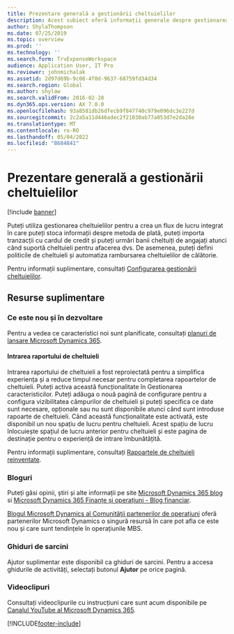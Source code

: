 ```yaml
---
title: Prezentare generală a gestionării cheltuielilor
description: Acest subiect oferă informații generale despre gestionarea cheltuielilor și linkuri către resurse suplimentare. Puteți utiliza gestionarea cheltuielilor pentru a crea un flux de lucru integrat în care puteți stoca informații despre metoda de plată, puteți importa tranzacții cu cardul de credit și puteți urmări banii cheltuiți de angajați atunci când suportă cheltuieli pentru afacerea dvs.
author: ShylaThompson
ms.date: 07/25/2019
ms.topic: overview
ms.prod: ''
ms.technology: ''
ms.search.form: TrvExpenseWorkspace
audience: Application User, IT Pro
ms.reviewer: johnmichalak
ms.assetid: 2d97d69b-9c08-4f0d-9637-68759fd34d34
ms.search.region: Global
ms.author: shylaw
ms.search.validFrom: 2016-02-28
ms.dyn365.ops.version: AX 7.0.0
ms.openlocfilehash: 93a8581db26dfecb9f847740c979e096dc3e227d
ms.sourcegitcommit: 2c2a5a11d446adec2f21030ab77a053d7e2da28e
ms.translationtype: MT
ms.contentlocale: ro-RO
ms.lasthandoff: 05/04/2022
ms.locfileid: "8684841"
---
```

# <a name="expense-management-overview"></a>Prezentare generală a gestionării cheltuielilor

[!include [banner](../includes/banner.md)]

Puteți utiliza gestionarea cheltuielilor pentru a crea un flux de lucru integrat în care puteți stoca informații despre metoda de plată, puteți importa tranzacții cu cardul de credit și puteți urmări banii cheltuiți de angajați atunci când suportă cheltuieli pentru afacerea dvs. De asemenea, puteți defini politicile de cheltuieli și automatiza rambursarea cheltuielilor de călătorie.

Pentru informații suplimentare, consultați [Configurarea gestionării cheltuielilor](plan-expense-management.md).

## <a name="additional-resources"></a>Resurse suplimentare

### <a name="whats-new-and-in-development"></a>Ce este nou și în dezvoltare

Pentru a vedea ce caracteristici noi sunt planificate, consultați [planuri de lansare Microsoft Dynamics 365](/dynamics365/release-plans/).

#### <a name="expense-report-entry"></a>Intrarea raportului de cheltuieli

Intrarea raportului de cheltuieli a fost reproiectată pentru a simplifica experiența și a reduce timpul necesar pentru completarea rapoartelor de cheltuieli. Puteți activa această funcționalitate în Gestionarea caracteristicilor. Puteți adăuga o nouă pagină de configurare pentru a configura vizibilitatea câmpurilor de cheltuieli și puteți specifica ce date sunt necesare, opționale sau nu sunt disponibile atunci când sunt introduse rapoarte de cheltuieli. Când această funcționalitate este activată, este disponibil un nou spațiu de lucru pentru cheltuieli. Acest spațiu de lucru înlocuiește spațiul de lucru anterior pentru cheltuieli și este pagina de destinație pentru o experiență de intrare îmbunătățită.

Pentru informații suplimentare, consultați [Rapoartele de cheltuieli reinventate](ExpenseWorkspaceNew.md).

### <a name="blogs"></a>Bloguri

Puteți găsi opinii, știri și alte informații pe site [Microsoft Dynamics 365 blog](https://community.dynamics.com/b/msftdynamicsblog?c=Enterprise) si [Microsoft Dynamics 365 Finanțe și operațiuni - Blog financiar](https://community.dynamics.com/365/financeandoperations/b/financials).

[Blogul Microsoft Dynamics al Comunității partenerilor de operațiuni](https://community.dynamics.com/partner/b/operationspartnercommunityblog) oferă partenerilor Microsoft Dynamics o singură resursă în care pot afla ce este nou și care sunt tendințele în operațiunile MBS.

### <a name="task-guides"></a>Ghiduri de sarcini

Ajutor suplimentar este disponibil ca ghiduri de sarcini. Pentru a accesa ghidurile de activități, selectați butonul **Ajutor** pe orice pagină.

### <a name="videos"></a>Videoclipuri

Consultați videoclipurile cu instrucțiuni care sunt acum disponibile pe [Canalul YouTube al Microsoft Dynamics 365](https://www.youtube.com/channel/UCJGCg4rB3QSs8y_1FquelBQ).


[!INCLUDE[footer-include](../includes/footer-banner.md)]